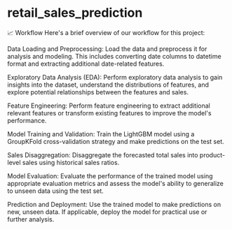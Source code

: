 # retail_sales_prediction

📈 Workflow
Here's a brief overview of our workflow for this project:

Data Loading and Preprocessing: Load the data and preprocess it for analysis and modeling. This includes converting date columns to datetime format and extracting additional date-related features.

Exploratory Data Analysis (EDA): Perform exploratory data analysis to gain insights into the dataset, understand the distributions of features, and explore potential relationships between the features and sales.

Feature Engineering: Perform feature engineering to extract additional relevant features or transform existing features to improve the model's performance.

Model Training and Validation: Train the LightGBM model using a GroupKFold cross-validation strategy and make predictions on the test set.

Sales Disaggregation: Disaggregate the forecasted total sales into product-level sales using historical sales ratios.

Model Evaluation: Evaluate the performance of the trained model using appropriate evaluation metrics and assess the model's ability to generalize to unseen data using the test set.

Prediction and Deployment: Use the trained model to make predictions on new, unseen data. If applicable, deploy the model for practical use or further analysis.

